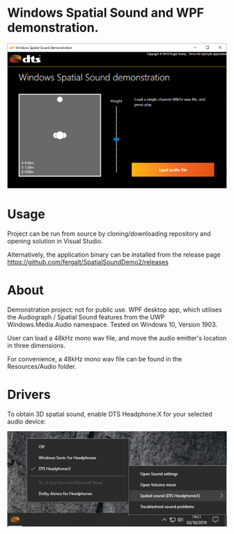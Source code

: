 # Windows Spatial Sound and WPF demonstration.

![Main window screenshot](readme_images/app_screenshot.png)

# Usage
Project can be run from source by cloning/downloading repository and opening solution in Visual Studio.

Alternatively, the application binary can be installed from the release page https://github.com/fergalt/SpatialSoundDemo2/releases

# About
Demonstration project: not for public use. WPF desktop app, which utilises the Audiograph / Spatial Sound features from the UWP Windows.Media.Audio namespace. Tested on Windows 10, Version 1903. 

User can load a 48kHz mono wav file, and move the audio emitter's location in three dimensions.

For convenience, a 48kHz mono wav file can be found in the Resources/Audio folder.

# Drivers
To obtain 3D spatial sound, enable DTS Headphone:X for your selected audio device:

![Main window screenshot](readme_images/audio_settings.png)

